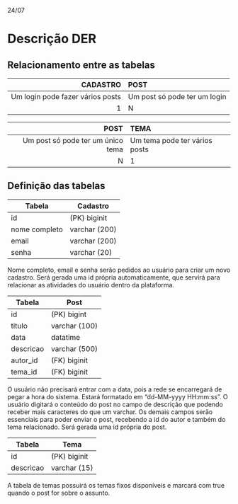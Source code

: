 24/07
 
# Descrição DER
 
## Relacionamento entre as tabelas
 
| CADASTRO | POST
|---:|:---|
| Um login pode fazer vários posts | Um post só pode ter um login
| 1 | N

| POST | TEMA
|---:|:---|
| Um post só pode ter um único tema | Um tema pode ter vários posts
| N | 1

## Definição das tabelas

| Tabela | **Cadastro** |
|--------|--------------|
| id | (PK) biginit
| nome completo | varchar (200)
| email | varchar (200)
| senha | varchar (20)
 
Nome completo, email e senha serão pedidos ao usuário para criar um novo cadastro. Será gerada uma id própria automaticamente, que servirá para relacionar as atividades do usuário dentro da plataforma.
 
| Tabela | **Post** |
|--------|----------|
| id | (PK) bigint
| titulo | varchar (100)
| data | datatime
| descricao | varchar (500)
| autor_id | (FK) biginit
| tema_id | (FK) biginit
 
O usuário não precisará entrar com a data, pois a rede se encarregará de pegar a hora do sistema. Estará formatado em “dd-MM-yyyy HH:mm:ss”. O usuário digitará o conteúdo do post no campo de descrição que podendo receber mais caracteres do que um varchar. Os demais campos serão essenciais para poder enviar o post, recebendo a id do autor e também do tema relacionado. Será gerada uma id própria do post.

| Tabela | **Tema** |
|--------|----------|
| id | (PK) biginit
| descricao | varchar (15)
 
A tabela de temas possuirá os temas fixos disponíveis e marcará com true quando o post for sobre o assunto.
